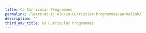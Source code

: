 ```yaml
---
title: Co Curricular Programmes
permalink: /learn-at-ij-oln/Co-Curricular-Programmes/permalink/
description: ""
third_nav_title: Co Curricular Programmes
---
```

